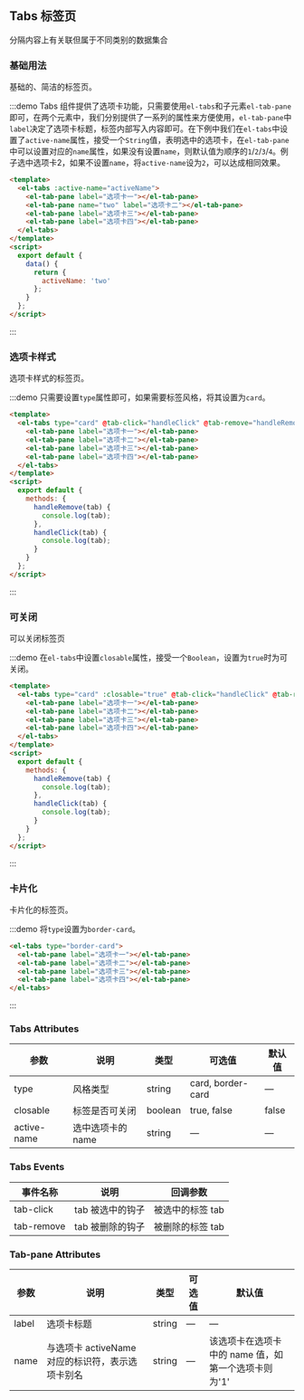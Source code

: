 <script>
  export default {
    data() {
      return {
        tabs: [{
          title: '选项卡一',
          content: '选项卡一内容'
        },{
          title: '选项卡二',
          content: '选项卡二内容'
        },{
          title: '选项卡三',
          content: '选项卡三内容'
        },{
          title: '选项卡四',
          content: '选项卡四内容'
        }],
        activeName: 'two',
        activeName2: ''
      }
    },
    methods: {
      handleRemove(tab) {
        console.log(tab);
      },
      handleClick(tab, event) {
        console.log(tab, event);
      }
    }
  }
</script>
<style>
  .el-tabs {
    margin-bottom: 30px;
  }
</style>
## Tabs 标签页
分隔内容上有关联但属于不同类别的数据集合

### 基础用法

基础的、简洁的标签页。

:::demo Tabs 组件提供了选项卡功能，只需要使用`el-tabs`和子元素`el-tab-pane`即可，在两个元素中，我们分别提供了一系列的属性来方便使用，`el-tab-pane`中`label`决定了选项卡标题，标签内部写入内容即可。在下例中我们在`el-tabs`中设置了`active-name`属性，接受一个`String`值，表明选中的选项卡，在`el-tab-pane`中可以设置对应的`name`属性，如果没有设置`name`，则默认值为顺序的`1`/`2`/`3`/`4`。例子选中选项卡2，如果不设置`name`，将`active-name`设为`2`，可以达成相同效果。

```html
<template>
  <el-tabs :active-name="activeName">
    <el-tab-pane label="选项卡一"></el-tab-pane>
    <el-tab-pane name="two" label="选项卡二"></el-tab-pane>
    <el-tab-pane label="选项卡三"></el-tab-pane>
    <el-tab-pane label="选项卡四"></el-tab-pane>
  </el-tabs>
</template>
<script>
  export default {
    data() {
      return {
        activeName: 'two'
      };
    }
  };
</script>
```
:::

### 选项卡样式

选项卡样式的标签页。

:::demo 只需要设置`type`属性即可，如果需要标签风格，将其设置为`card`。

```html
<template>
  <el-tabs type="card" @tab-click="handleClick" @tab-remove="handleRemove">
    <el-tab-pane label="选项卡一"></el-tab-pane>
    <el-tab-pane label="选项卡二"></el-tab-pane>
    <el-tab-pane label="选项卡三"></el-tab-pane>
    <el-tab-pane label="选项卡四"></el-tab-pane>
  </el-tabs>
</template>
<script>
  export default {
    methods: {
      handleRemove(tab) {
        console.log(tab);
      },
      handleClick(tab) {
        console.log(tab);
      }
    }
  };
</script>
```
:::

### 可关闭

可以关闭标签页

:::demo 在`el-tabs`中设置`closable`属性，接受一个`Boolean`，设置为`true`时为可关闭。

```html
<template>
  <el-tabs type="card" :closable="true" @tab-click="handleClick" @tab-remove="handleRemove">
    <el-tab-pane label="选项卡一"></el-tab-pane>
    <el-tab-pane label="选项卡二"></el-tab-pane>
    <el-tab-pane label="选项卡三"></el-tab-pane>
    <el-tab-pane label="选项卡四"></el-tab-pane>
  </el-tabs>
</template>
<script>
  export default {
    methods: {
      handleRemove(tab) {
        console.log(tab);
      },
      handleClick(tab) {
        console.log(tab);
      }
    }
  };
</script>
```
:::

### 卡片化

卡片化的标签页。

:::demo 将`type`设置为`border-card`。
```html
<el-tabs type="border-card">
  <el-tab-pane label="选项卡一"></el-tab-pane>
  <el-tab-pane label="选项卡二"></el-tab-pane>
  <el-tab-pane label="选项卡三"></el-tab-pane>
  <el-tab-pane label="选项卡四"></el-tab-pane>
</el-tabs>
```
:::

### Tabs Attributes
| 参数       | 说明     | 类型      | 可选值       | 默认值   |
|---------- |-------- |---------- |-------------  |-------- |
| type     | 风格类型   | string   | card, border-card  |     —    |
| closable  | 标签是否可关闭   | boolean   | true, false |  false  |
| active-name  | 选中选项卡的 name  | string   |  —  |  —  |

### Tabs Events
| 事件名称 | 说明 | 回调参数 |
|---------- |-------- |---------- |
| tab-click  | tab 被选中的钩子 | 被选中的标签 tab |
| tab-remove  | tab 被删除的钩子  | 被删除的标签 tab |

### Tab-pane Attributes
| 参数       | 说明     | 类型      | 可选值       | 默认值   |
|---------- |-------- |---------- |-------------  |-------- |
| label     | 选项卡标题   | string   | — |    —     |
| name       | 与选项卡 activeName 对应的标识符，表示选项卡别名   | string   | — |  该选项卡在选项卡中的 name 值，如第一个选项卡则为'1'  |
